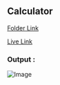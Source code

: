 ## Calculator

[Folder Link](https://github.com/imankitadas/Fullstack-Javascript-Projects-2023/tree/main/JAVASCRIPT%20ASSIGNMENTS/03_Calculator)<br>

[Live Link](https://653911f6b3cadb13eb49cac5--zingy-malasada-217310.netlify.app/)<br>


### Output :
![Image](https://github.com/imankitadas/Fullstack-Javascript-Projects-2023/assets/131391850/80f58cb8-fd4a-4480-a446-585514b1aa83)
